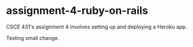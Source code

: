 # assignment-4-ruby-on-rails
CSCE 431's assignment 4 involves setting up and deploying a Heroku app.

Testing small change.